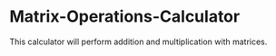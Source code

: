 # Matrix-Operations-Calculator
This calculator will perform addition and multiplication with matrices.

